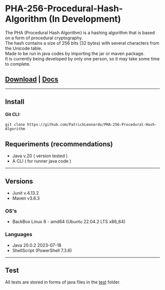 # PHA-256-Procedural-Hash-Algorithm (In Development)

The PHA (Procedural Hash Algorithm) is a hashing algorithm that is based on a form of procedural cryptography.<br>
The hash contains a size of 256 bits (32 bytes) with several characters from the Unicode table.<br>
Made to be run in java codes by importing the jar or maven package.<br>
It is currently being developed by only one person, so it may take some time to complete.<br>

## [Download](https://github.com/PatrickLeonardo/PHA-256-Procedural-Hash-Algorithm/archive/refs/heads/main.zip) | [Docs](https://patrickleonardo.github.io/PHA-256-Procedural-Hash-Algorithm/docs/https://patrickleonardo.github.io/PHA-256-Procedural-Hash-Algorithm/docs/)

<hr>

## Install

#### Git CLI:
```
git clone https://github.com/PatrickLeonardo/PHA-256-Procedural-Hash-Algorithm
```

## Requeriments (recommendations)

- Java v.20 ( version tested )
- A CLI ( for runner java code )

<hr>

## Versions

- Junit v.4.13.2
- Maven v3.6.3

### OS's

- BackBox Linux 8 - amd64 (Ubuntu 22.04.2 LTS x86_64)

### Languages

- Java 20.0.2 2023-07-18
- ShellScript (PowerShell 7.3.6)

<hr>

## Test

All tests are stored in forms of java files in the [test](https://github.com/PatrickLeonardo/PHA-256-Procedural-Hash-Algorithm/tree/main/test) folder.
